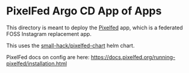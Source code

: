 # PixelFed Argo CD App of Apps

This directory is meant to deploy the [Pixelfed](https://pixelfed.org/) app, which is a federated FOSS Instagram replacement app.

This uses the [small-hack/pixelfed-chart](https://github.com/small-hack/pixelfed-chart/tree/main) helm chart.

PixelFed docs on config are here: https://docs.pixelfed.org/running-pixelfed/installation.html

